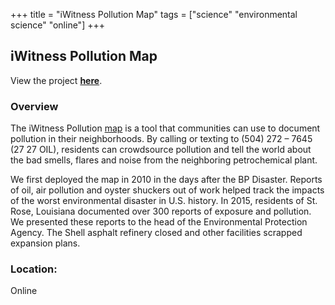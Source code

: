 +++
title = "iWitness Pollution Map"
tags = ["science" "environmental science" "online"]
+++

## iWitness Pollution Map

View the project [**here**](https://labucketbrigade.org/pollution-tools-resources/iwitness-pollution-map/).

### Overview

The iWitness Pollution [map](http://map.labucketbrigade.org/) is a tool that communities can use to document pollution in their neighborhoods. By calling or texting to (504) 272 – 7645 (27 27 OIL), residents can crowdsource pollution and tell the world about the bad smells, flares and noise from the neighboring petrochemical plant.

We first deployed the map in 2010 in the days after the BP Disaster. Reports of oil, air pollution and oyster shuckers out of work helped track the impacts of the worst environmental disaster in U.S. history. In 2015, residents of St. Rose, Louisiana documented over 300 reports of exposure and pollution. We presented these reports to the head of the Environmental Protection Agency. The Shell asphalt refinery closed and other facilities scrapped expansion plans.

### Location:
Online
